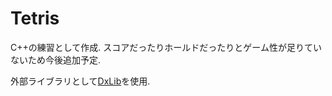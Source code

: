 # Tetris

C++の練習として作成.
スコアだったりホールドだったりとゲーム性が足りていないため今後追加予定.

外部ライブラリとして[DxLib](https://dxlib.xsrv.jp/)を使用.
